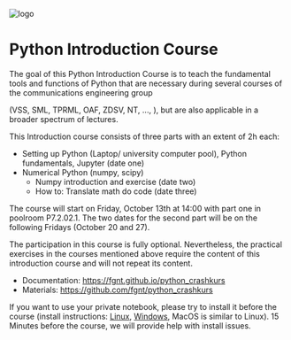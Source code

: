 ![logo](static/python_logo.svg)

# Python Introduction Course

The goal of this Python Introduction Course is to teach the fundamental tools and functions of Python that are
necessary during several courses of the communications engineering group
<!-- or the measurement engineering group -->
(VSS, SML, TPRML, OAF, ZDSV, NT, <!--KSS, -->..., ), but are also applicable in a broader spectrum of lectures.

This Introduction course consists of three parts with an extent of 2h each:

 - Setting up Python (Laptop/ university computer pool), Python fundamentals, Jupyter (date one)
 - Numerical Python (numpy, scipy)
   - Numpy introduction and exercise (date two)
   - How to: Translate math do code (date three)
<!--  - Evaluation and visualization (pandas, matplotlib, ...) -->

<!-- While the course was originally designed for multiple presence sessions, this time the course is
intended as an online tutorial. 
However, there will be a question round at April 15st 09:00 to solve eventual problems with the setup
of the Python environment. -->
<!-- The course will take place on October 21th, 2022 and the following Friday from 14:00 to 16:00
in the pool room P7.2.02.1. -->
The course will start on Friday, October 13th at 14:00 with part one in poolroom P7.2.02.1.
The two dates for the second part will be on the following Fridays (October 20 and 27).
<!-- The two dates for the second part will be decided in our first meeting. -->
<!-- This year, we will skip the third part (pandas, ...). -->
The participation in this course is fully optional.
Nevertheless, the practical exercises in the courses mentioned above require the content of this introduction
course and will not repeat its content.

 - Documentation: https://fgnt.github.io/python_crashkurs
 - Materials: https://github.com/fgnt/python_crashkurs

If you want to use your private notebook, please try to install it before the course
(install instructions: [Linux](https://fgnt.github.io/python_crashkurs/#/include/install_linux),
[Windows](https://fgnt.github.io/python_crashkurs/#/include/install_windows), MacOS is similar to Linux).
15 Minutes before the course, we will provide help with install issues.
